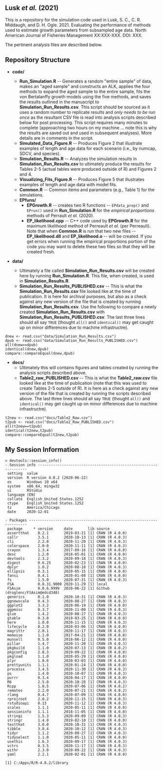 ## Lusk *et al.* (2021)
This is a repository for the simulation code used in Lusk, S. C., C. R. Middaugh, and D. H. Ogle. 2021. Evaluating the performance of methods used to estimate growth parameters from subsampled age data. North American Journal of Fisheries Management XX:XXX-XXX. DOI: XXX.

The pertinent analysis files are described below.

## Repository Structure

* **code/**
    * **Run_Simulation.R** -- Generates a random "entire sample" of data, makes an "aged sample" and constructs an ALK, applies the four methods to expand the aged sample to the entire sample, fits the von Bertalanffy growth models using the five methods, and saves the results outlined in the manuscript to **Simulation_Run_Results.csv**. This script should be sourced as it uses a random number to replicate results and *only needs to be run once* as the resultant CSV file is read into analysis scripts described below for post processing. This script requires many minutes to complete (approaching two hours on my machine ... note this is why the results are saved out and used in subsequent analyses). More details are in comments in the script.
    * **Simulated_Data_Figure.R** -- Produces Figure 2 that illustrate examples of length and age data for each scenario (i.e., by numcap, SDCV, and species).
    * **Simulation_Results.R** -- Analyzes the simulation results in **Simulation_Run_Results.csv** to ultimately produce the results for Tables 2-5 (actual tables were produced outside of R) and Figures 2 and 4.
    * **Visualizing_Fits_Figure.R** -- Produces Figure 5 that illustrates examples of length and age data with model fits.
    * **Common.R** -- Common items and parameters (e.g., Table 1) for the simulations.
    * **EPfuns/**
        * **EPGrowth.R** -- creates two R functions -- `EPdata_prep()` and `EPrun()` used in **Run_Simulation.R** for the *empirical proportions* methods of Perrault *et al.* (2020).
        * **EP_likelihood.cpp** -- C++ code used by **EPGrowth.R** for the maximum likelihood method of Perreault *et al.* (per Perreault). Note that when **Common.R** is run that two new files -- **EP_likelihood.dll** and **EP_likelihood.o** -- will be created. If you get errors when running the empirical proportions portion of the code you may want to delete these two files so that they will be created fresh.

* **data/**
    * Ultimately a file called **Simulation_Run_Results.csv** will be created here by running **Run_Simulation.R**. This file, when created, is used in **Simulation_Results.R**.
    * **Simulation_Run_Results_PUBLISHED.csv** -- This is what the **Simulation_Run_Results.csv** file looked like at the time of publication. It is here for archival purposes, but also as a check against any new version of the file that is created by running **Simulation_Run_Results.csv**. Use the following to compare a newly created **Simulation_Run_Results.csv** with **Simulation_Run_Results_PUBLISHED.csv**. The last three lines should all say `TRUE` (thought `all()` and `identical()` may get caught up on minor differences due to machine infrastructre).

```
dnew <- read.csv("data/Simulation_Run_Results.csv")
dpub <- read.csv("data/Simulation_Run_Results_PUBLISHED.csv")
all(dnew==dpub)
identical(dnew,dpub)
compare::compareEqual(dnew,dpub)
```

* **docs/**
    * Ultimately this will contains figures and tables created by running the analysis scripts described above.
    * **Table2_raw_PUBLISHED.csv** -- This is what the **Table2_raw.csv** file looked like at the time of publication (note that this was used to create Tables 2-5 outside of R). It is here as a check against any new version of the file that is created by running the scripts described above. The last three lines should all say `TRUE` (thought `all()` and `identical()` may get caught up on minor differences due to machine infrastructre).

```
t2new <- read.csv("docs/Table2_Raw.csv")
t2pub <- read.csv("docs/Table2_Raw_PUBLISHED.csv")
all(t2new==t2pub)
identical(t2new,t2pub)
compare::compareEqual(t2new,t2pub)
```

## My Session Information

```
> devtools::session_info()
- Session info -----------------------------------------------------------------
 setting  value                       
 version  R version 4.0.2 (2020-06-22)
 os       Windows 10 x64              
 system   x86_64, mingw32             
 ui       RStudio                     
 language (EN)                        
 collate  English_United States.1252  
 ctype    English_United States.1252  
 tz       America/Chicago             
 date     2020-12-01                  

- Packages ---------------------------------------------------------------------
 package     * version     date       lib source                          
 assertthat    0.2.1       2019-03-21 [1] CRAN (R 4.0.0)                  
 callr         3.5.1       2020-10-13 [1] CRAN (R 4.0.3)                  
 cli           2.2.0       2020-11-20 [1] CRAN (R 4.0.3)                  
 colorspace    2.0-0       2020-11-11 [1] CRAN (R 4.0.3)                  
 crayon        1.3.4       2017-09-16 [1] CRAN (R 4.0.0)                  
 desc          1.2.0       2018-05-01 [1] CRAN (R 4.0.0)                  
 devtools      2.3.2       2020-09-18 [1] CRAN (R 4.0.3)                  
 digest        0.6.25      2020-02-23 [1] CRAN (R 4.0.0)                  
 dplyr         1.0.2       2020-08-18 [1] CRAN (R 4.0.3)                  
 ellipsis      0.3.1       2020-05-15 [1] CRAN (R 4.0.0)                  
 fansi         0.4.1       2020-01-08 [1] CRAN (R 4.0.0)                  
 fs            1.5.0       2020-07-31 [1] CRAN (R 4.0.3)                  
 FSA           0.8.31.9000 2020-11-29 [1] local                           
 FSAsim        0.0.6.9999  2020-06-22 [1] Github (droglenc/FSAsim@edcd348)
 generics      0.1.0       2020-10-31 [1] CRAN (R 4.0.3)                  
 ggnewscale    0.4.3       2020-08-27 [1] CRAN (R 4.0.3)                  
 ggplot2       3.3.2       2020-06-19 [1] CRAN (R 4.0.0)                  
 ggpmisc       0.3.7       2020-11-09 [1] CRAN (R 4.0.3)                  
 glue          1.4.2       2020-08-27 [1] CRAN (R 4.0.3)                  
 gtable        0.3.0       2019-03-25 [1] CRAN (R 4.0.0)                  
 here          1.0.0       2020-11-15 [1] CRAN (R 4.0.3)                  
 lifecycle     0.2.0       2020-03-06 [1] CRAN (R 4.0.0)                  
 magrittr      2.0.1       2020-11-17 [1] CRAN (R 4.0.3)                  
 memoise       1.1.0       2017-04-21 [1] CRAN (R 4.0.0)                  
 munsell       0.5.0       2018-06-12 [1] CRAN (R 4.0.0)                  
 pillar        1.4.7       2020-11-20 [1] CRAN (R 4.0.3)                  
 pkgbuild      1.1.0       2020-07-13 [1] CRAN (R 4.0.2)                  
 pkgconfig     2.0.3       2019-09-22 [1] CRAN (R 4.0.0)                  
 pkgload       1.1.0       2020-05-29 [1] CRAN (R 4.0.0)                  
 plyr          1.8.6       2020-03-03 [1] CRAN (R 4.0.0)                  
 prettyunits   1.1.1       2020-01-24 [1] CRAN (R 4.0.0)                  
 processx      3.4.5       2020-11-30 [1] CRAN (R 4.0.3)                  
 ps            1.4.0       2020-10-07 [1] CRAN (R 4.0.3)                  
 purrr         0.3.4       2020-04-17 [1] CRAN (R 4.0.0)                  
 R6            2.5.0       2020-10-28 [1] CRAN (R 4.0.3)                  
 Rcpp          1.0.5       2020-07-06 [1] CRAN (R 4.0.2)                  
 remotes       2.2.0       2020-07-21 [1] CRAN (R 4.0.2)                  
 rlang         0.4.7       2020-07-09 [1] CRAN (R 4.0.0)                  
 rprojroot     2.0.2       2020-11-15 [1] CRAN (R 4.0.3)                  
 rstudioapi    0.13        2020-11-12 [1] CRAN (R 4.0.3)                  
 scales        1.1.1       2020-05-11 [1] CRAN (R 4.0.0)                  
 sessioninfo   1.1.1       2018-11-05 [1] CRAN (R 4.0.0)                  
 stringi       1.5.3       2020-09-09 [1] CRAN (R 4.0.3)                  
 stringr       1.4.0       2019-02-10 [1] CRAN (R 4.0.0)                  
 testthat      3.0.0       2020-10-31 [1] CRAN (R 4.0.3)                  
 tibble        3.0.4       2020-10-12 [1] CRAN (R 4.0.3)                  
 tidyr         1.1.2       2020-08-27 [1] CRAN (R 4.0.3)                  
 tidyselect    1.1.0       2020-05-11 [1] CRAN (R 4.0.0)                  
 usethis       1.6.3       2020-09-17 [1] CRAN (R 4.0.3)                  
 vctrs         0.3.5       2020-11-17 [1] CRAN (R 4.0.3)                  
 withr         2.3.0       2020-09-22 [1] CRAN (R 4.0.3)                  
 yaml          2.2.1       2020-02-01 [1] CRAN (R 4.0.0)                  

[1] C:/Apps/R/R-4.0.2/library
```

